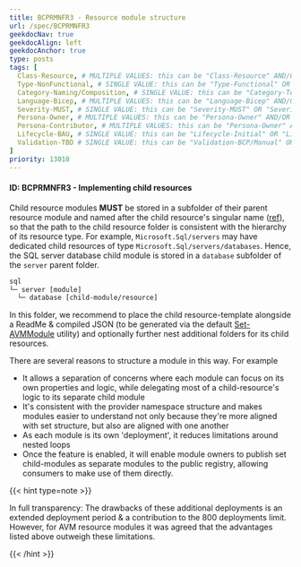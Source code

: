 ```yaml
---
title: BCPRMNFR3 - Resource module structure
url: /spec/BCPRMNFR3
geekdocNav: true
geekdocAlign: left
geekdocAnchor: true
type: posts
tags: [
  Class-Resource, # MULTIPLE VALUES: this can be "Class-Resource" AND/OR "Class-Pattern" AND/OR "Class-Utility"
  Type-NonFunctional, # SINGLE VALUE: this can be "Type-Functional" OR "Type-NonFunctional"
  Category-Naming/Composition, # SINGLE VALUE: this can be "Category-Testing" OR "Category-Telemetry" OR "Category-Contribution/Support" OR "Category-Documentation" OR "Category-CodeStyle" OR "Category-Naming/Composition" OR "Category-Inputs/Outputs" OR "Category-Release/Publishing"
  Language-Bicep, # MULTIPLE VALUES: this can be "Language-Bicep" AND/OR "Language-Terraform"
  Severity-MUST, # SINGLE VALUE: this can be "Severity-MUST" OR "Severity-SHOULD" OR "Severity-MAY"
  Persona-Owner, # MULTIPLE VALUES: this can be "Persona-Owner" AND/OR "Persona-Contributor"
  Persona-Contributor, # MULTIPLE VALUES: this can be "Persona-Owner" AND/OR "Persona-Contributor"
  Lifecycle-BAU, # SINGLE VALUE: this can be "Lifecycle-Initial" OR "Lifecycle-BAU" OR "Lifecycle-EOL"
  Validation-TBD # SINGLE VALUE: this can be "Validation-BCP/Manual" OR "Validation-BCP/CI/Informational" OR "Validation-BCP/CI/Enforced"
]
priority: 13010
---
```


#### ID: BCPRMNFR3 - Implementing child resources

Child resource modules **MUST** be stored in a subfolder of their parent resource module and named after the child resource's singular name ([ref](/Azure-Verified-Modules/specs-defs/includes/shared/pattern/non-functional/PMNFR1)), so that the path to the child resource folder is consistent with the hierarchy of its resource type.
For example, `Microsoft.Sql/servers` may have dedicated child resources of type `Microsoft.Sql/servers/databases`. Hence, the SQL server database child module is stored in a `database` subfolder of the `server` parent folder.

```txt
sql
└─ server [module]
  └─ database [child-module/resource]
```

In this folder, we recommend to place the child resource-template alongside a ReadMe & compiled JSON (to be generated via the default [Set-AVMModule](/Azure-Verified-Modules/contributing/bicep/bicep-contribution-flow/generate-bicep-module-files) utility) and optionally further nest additional folders for its child resources.

There are several reasons to structure a module in this way. For example
- It allows a separation of concerns where each module can focus on its own properties and logic, while delegating most of a child-resource's logic to its separate child module
- It's consistent with the provider namespace structure and makes modules easier to understand not only because they're more aligned with set structure, but also are aligned with one another
- As each module is its own 'deployment', it reduces limitations around nested loops
- Once the feature is enabled, it will enable module owners to publish set child-modules as separate modules to the public registry, allowing consumers to make use of them directly.

{{< hint type=note >}}

In full transparency: The drawbacks of these additional deployments is an extended deployment period & a contribution to the 800 deployments limit. However, for AVM resource modules it was agreed that the advantages listed above outweigh these limitations.

{{< /hint >}}